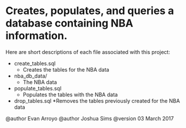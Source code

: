 # Creates, populates, and queries a database containing NBA information.

Here are short descriptions of each file associated with this project:
* create_tables.sql
	* Creates the tables for the NBA data
* nba_db_data/
	* The NBA data
* populate_tables.sql
	* Populates the tables with the NBA data
* drop_tables.sql
	*Removes the tables previously created for the NBA data

@author Evan Arroyo
@author Joshua Sims
@version 03 March 2017